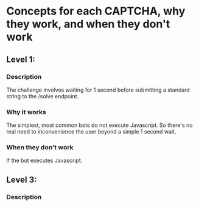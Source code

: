 # Concepts for each CAPTCHA, why they work, and when they don't work

## Level 1:

### Description

The challenge involves waiting for 1 second before submitting a standard string to the /solve endpoint.

### Why it works

The simplest, most common bots do not execute Javascript. So there's no real need to inconvenience the user beyond a simple 1 second wait.

### When they don't work

If the bot executes Javascript.

## Level 3:

### Description